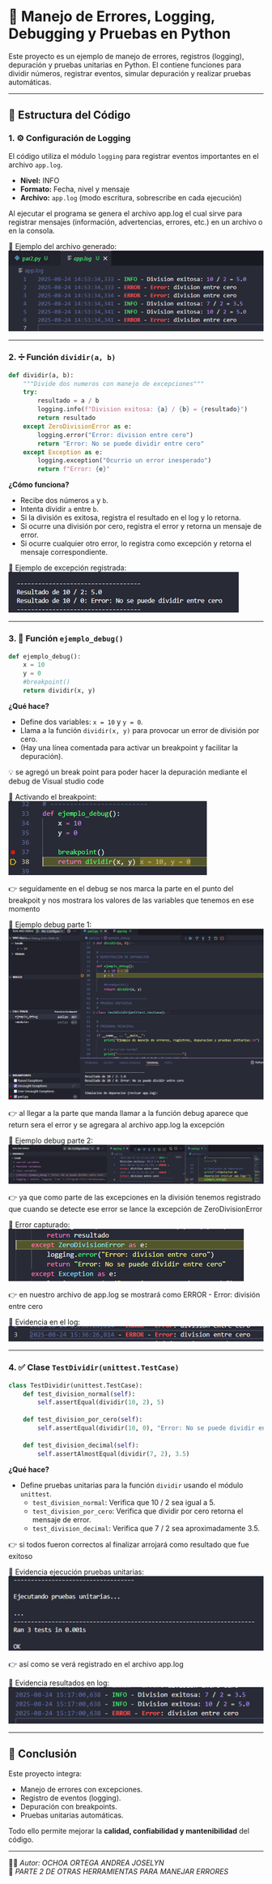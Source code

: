 # 📝 Manejo de Errores, Logging, Debugging y Pruebas en Python  

Este proyecto es un ejemplo de manejo de errores, registros (logging), depuración y pruebas unitarias en Python. El contiene funciones para dividir números, registrar eventos, simular depuración y realizar pruebas automáticas.

---

## 📂 Estructura del Código  

### 1. ⚙️ Configuración de Logging  

El código utiliza el módulo `logging` para registrar eventos importantes en el archivo `app.log`.  
- **Nivel:** INFO  
- **Formato:** Fecha, nivel y mensaje  
- **Archivo:** `app.log` (modo escritura, sobrescribe en cada ejecución)

Al ejecutar el programa se genera el archivo app.log el cual sirve para registrar mensajes (información, advertencias, errores, etc.) en un archivo o en la consola. 

📸 Ejemplo del archivo generado:  
![Evidencia Logging](evidencias/arch_app_log.png)

---

### 2. ➗ Función `dividir(a, b)`  

```python
def dividir(a, b):
    """Divide dos numeros con manejo de excepciones"""
    try:
        resultado = a / b
        logging.info(f"Division exitosa: {a} / {b} = {resultado}")
        return resultado
    except ZeroDivisionError as e:
        logging.error("Error: division entre cero")
        return "Error: No se puede dividir entre cero"
    except Exception as e:
        logging.exception("Ocurrio un error inesperado")
        return f"Error: {e}"
```

**¿Cómo funciona?**  
- Recibe dos números `a` y `b`.
- Intenta dividir `a` entre `b`.
- Si la división es exitosa, registra el resultado en el log y lo retorna.
- Si ocurre una división por cero, registra el error y retorna un mensaje de error.
- Si ocurre cualquier otro error, lo registra como excepción y retorna el mensaje correspondiente.

📸 Ejemplo de excepción registrada:  
![Excepción en ejecución](evidencias/excepciones_ME.png)

---

### 3. 🐞 Función `ejemplo_debug()`  

```python
def ejemplo_debug():
    x = 10
    y = 0
    #breakpoint()  
    return dividir(x, y)
```

**¿Qué hace?**  
- Define dos variables: `x = 10` y `y = 0`.
- Llama a la función `dividir(x, y)` para provocar un error de división por cero.
- (Hay una línea comentada para activar un breakpoint y facilitar la depuración).

💡 se agregó un break point para poder hacer la depuración mediante el debug de Visual studio code

📸 Activando el breakpoint:  
![Depuración con breakpoint](evidencias/depuracion_breakpoint.png)

👉 seguidamente en el debug se nos marca la parte en el punto del breakpoit y nos mostrara los valores de las variables que tenemos en ese momento

📸 Ejemplo debug parte 1:  
![Debug parte 1](evidencias/debug_parte1.png)

👉 al llegar a la parte que manda llamar a la función debug aparece que return sera el error y se agregara al archivo app.log la excepción 

📸 Ejemplo debug parte 2:  
![Debug parte 2](evidencias/debug_parte2.png)

👉 ya que como parte de las excepciones en la división tenemos registrado que cuando se detecte ese error se lance la excepción de ZeroDivisionError

📸 Error capturado:  
![Error Debug](evidencias/error_debug.png)

👉 en nuestro archivo de app.log se mostrará como ERROR - Error: división entre cero

📸 Evidencia en el log:  
![Error en log](evidencias/error_debug_log.png)

---

### 4. ✅ Clase `TestDividir(unittest.TestCase)`  

```python
class TestDividir(unittest.TestCase):
    def test_division_normal(self):
        self.assertEqual(dividir(10, 2), 5)

    def test_division_por_cero(self):
        self.assertEqual(dividir(10, 0), "Error: No se puede dividir entre cero")

    def test_division_decimal(self):
        self.assertAlmostEqual(dividir(7, 2), 3.5)
```

**¿Qué hace?**  
- Define pruebas unitarias para la función `dividir` usando el módulo `unittest`.
    - `test_division_normal`: Verifica que 10 / 2 sea igual a 5.
    - `test_division_por_cero`: Verifica que dividir por cero retorna el mensaje de error.
    - `test_division_decimal`: Verifica que 7 / 2 sea aproximadamente 3.5.

👉 si todos fueron correctos al finalizar arrojará como resultado que fue exitoso 

📸 Evidencia ejecución pruebas unitarias:  
![Resultado pruebas unitarias](evidencias/res_unitaria.png)

👉 así como se verá registrado en el archivo app.log 

📸 Evidencia resultados en log:  
![Resultados en log](evidencias/res_unita_reg.png)

---

## 🚀 Conclusión  

Este proyecto integra:  
- Manejo de errores con excepciones.  
- Registro de eventos (logging).  
- Depuración con breakpoints.  
- Pruebas unitarias automáticas.  

Todo ello permite mejorar la **calidad, confiabilidad y mantenibilidad** del código.  

---
👨‍💻 *Autor: OCHOA ORTEGA  ANDREA JOSELYN*  
📅 *PARTE 2 DE OTRAS HERRAMIENTAS PARA MANEJAR ERRORES*
